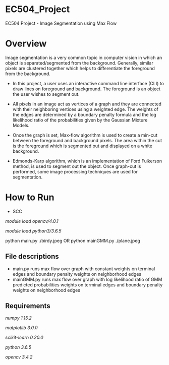 # EC504_Project
EC504 Project - Image Segmentation using Max Flow

# Overview
Image segmentation is a very common topic in computer vision in which an object is separated/segmented from the background. Generally, similar pixels are clustered together which helps to differentiate the foreground from the background. 

* In this project, a user uses an interactive command line interface (CLI) to draw lines on foreground and background. The foreground is an object the user wishes to segment out.

* All pixels in an image act as vertices of a graph and they are connected with their neighboring vertices using a weighted edge. The weights of the edges are determined by a boundary penalty formula and the log likelihood ratio of the probabilities given by the Gaussian Mixture Models. 

* Once the graph is set, Max-flow algorithm is used to create a min-cut between the foreground and background pixels. The area within the cut is the foreground which is segmented out and displayed on a white background.

* Edmonds-Karp algorithm, which is an implementation of Ford Fulkerson method, is used to segment out the object. Once graph-cut is performed, some image processing techniques are used for segmentation.

# How to Run

 - SCC

*module load opencv/4.0.1*

*module load python3/3.6.5*

python main.py ./birdy.jpeg
OR
python mainGMM.py ./plane.jpeg

## **File descriptions**
 - main.py runs max flow over graph with constant weights on terminal edges and boundary penalty weights on neighborhood edges
 - mainGMM.py runs max flow over graph with log likelihood ratio of GMM predicted probabilities weights on terminal edges and boundary penalty weights on neighborhood edges

## **Requirements**

*numpy 1.15.2*

*matplotlib 3.0.0*

*scikit-learn 0.20.0*

*python 3.6.5*

*opencv 3.4.2*
